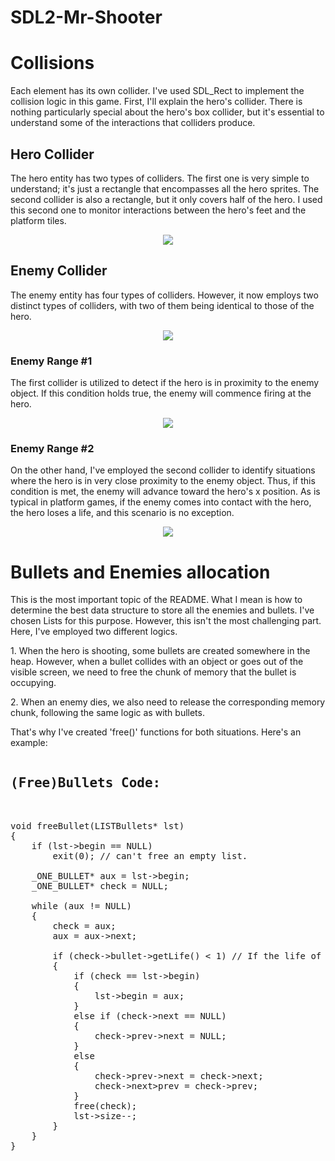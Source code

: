 # SDL2-Mr-Shooter

<h1>Collisions</h1>

<p>Each element has its own collider. I've used SDL_Rect to implement the collision logic in this game. First, I'll explain the hero's collider. There is nothing particularly special about the hero's box collider, but it's essential to understand some of the interactions that colliders produce.</p>

<h2>Hero Collider</h2>
<p>The hero entity has two types of colliders. The first one is very simple to understand; it's just a rectangle that encompasses all the hero sprites. The second collider is also a rectangle, but it only covers half of the hero. I used this second one to monitor interactions between the hero's feet and the platform tiles.</p>
<div align="center">
  <img src="https://github.com/ImNotMenduina/SDL2-Mr-Shooter/assets/100011745/e5245074-3087-4c39-a668-63878ce39694">
</div>

<h2>Enemy Collider</h2>
<p>The enemy entity has four types of colliders. However, it now employs two distinct types of colliders, with two of them being identical to those of the hero.</p>
<div align="center">
  <img src="https://github.com/ImNotMenduina/SDL2-Mr-Shooter/assets/100011745/2139c692-bebf-4b1d-a16b-996d39cf2c85">
</div>

<h3>Enemy Range #1</h3>
 <p> The first collider is utilized to detect if the hero is in proximity to the enemy object. If this condition holds true, the enemy will commence firing at the hero.</p>
<div align="center">
  <img src="https://github.com/ImNotMenduina/SDL2-Mr-Shooter/assets/100011745/5c41fe6d-2272-45d6-bc7a-f08341002b8a">
</div>
<h3>Enemy Range #2</h3>
 <p> On the other hand, I've employed the second collider to identify situations where the hero is in very close proximity to the enemy object. Thus, if this condition is met, the enemy will advance toward the hero's x position. As is typical in platform games, if the enemy comes into contact with the hero, the hero loses a life, and this scenario is no exception.</p>
 <div align="center">
   <img src="https://github.com/ImNotMenduina/SDL2-Mr-Shooter/assets/100011745/c00457d6-7610-4b49-b16b-a0d85993c4b2">
 </div>

 <h1>Bullets and Enemies allocation</h1>
 <p>This is the most important topic of the README. What I mean is how to determine the best data structure to store all the enemies and bullets. I've chosen Lists for this purpose. However, this isn't the most challenging part. Here, I've employed two different logics.</p>
<p>1. When the hero is shooting, some bullets are created somewhere in the heap. However, when a bullet collides with an object or goes out of the visible screen, we need to free the chunk of memory that the bullet is occupying.</p>
<p>2. When an enemy dies, we also need to release the corresponding memory chunk, following the same logic as with bullets.</p>
<p>That's why I've created 'free()' functions for both situations. Here's an example:</p>

<pre>
<h2>(Free)Bullets Code:</h2>
      
void freeBullet(LISTBullets* lst)
{
 	if (lst->begin == NULL)
		exit(0); // can't free an empty list.

	_ONE_BULLET* aux = lst->begin;
	_ONE_BULLET* check = NULL;

	while (aux != NULL)
	{
		check = aux;
		aux = aux->next;

		if (check->bullet->getLife() < 1) // If the life of this bullet reaches zero, then we can deallocate that memory
		{
			if (check == lst->begin)
			{
				lst->begin = aux;
			}
			else if (check->next == NULL)
			{
				check->prev->next = NULL;
			}
			else
			{
				check->prev->next = check->next;
				check->next>prev = check->prev;
			}
			free(check);
			lst->size--;
		}
	}
}
</pre>
